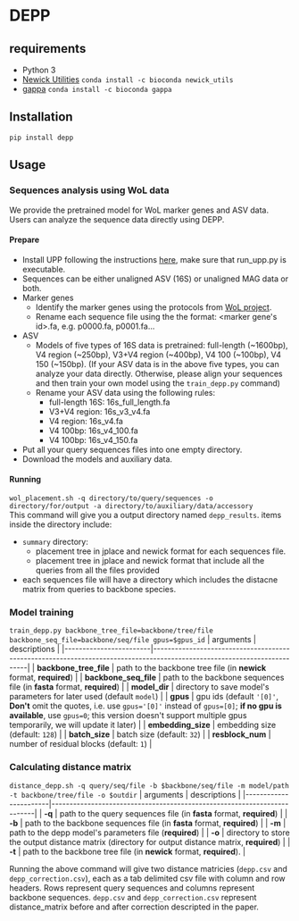# DEPP
## requirements
* Python 3
* [Newick Utilities](http://cegg.unige.ch/newick_utils) `conda install -c bioconda newick_utils`
* [gappa](https://github.com/lczech/gappa) `conda install -c bioconda gappa`

## Installation
`pip install depp`

## Usage
### Sequences analysis using WoL data
We provide the pretrained model for WoL marker genes and ASV data. Users can analyze the sequence data directly using DEPP.  
#### Prepare
* Install UPP following the instructions [here](https://github.com/smirarab/sepp/blob/master/README.UPP.md), make sure that run_upp.py is executable.  
* Sequences can be either unaligned ASV (16S) or unaligned MAG data or both.
* Marker genes    
  - Identify the marker genes using the protocols from [WoL project](https://biocore.github.io/wol/protocols/).  
  - Rename each sequence file using the the format: <marker gene's id>.fa, e.g. p0000.fa, p0001.fa...  
* ASV  
  - Models of five types of 16S data is pretrained: full-length (~1600bp), V4 region (~250bp), V3+V4 region (~400bp), V4 100 (~100bp), V4 150 (~150bp). (If your ASV data is in the above five types, you can analyze your data directly. Otherwise, please align your sequences and then train your own model using the `train_depp.py` command)  
  - Rename your ASV data using the following rules:  
    - full-length 16S: 16s_full_length.fa  
    - V3+V4 region: 16s_v3_v4.fa  
    - V4 region: 16s_v4.fa  
    - V4 100bp: 16s_v4_100.fa  
    - V4 100bp: 16s_v4_150.fa  
* Put all your query sequences files into one empty directory.  
* Download the models and auxiliary data.  

#### Running
`wol_placement.sh -q directory/to/query/sequences -o directory/for/output -a directory/to/auxiliary/data/accessory`  
This command will give you a output directory named `depp_results`. items inside the directory include:  
* `summary` directory:  
  - placement tree in jplace and newick format for each sequences file.  
  - placement tree in jplace and newick format that include all the queries from all the files provided  
* each sequences file will have a directory which includes the distacne matrix from queries to backbone species.  

### Model training
`train_depp.py backbone_tree_file=backbone/tree/file backbone_seq_file=backbone/seq/file gpus=$gpus_id`
| arguments              | descriptions                                                                                                            |
|------------------------|-------------------------------------------------------------------------------------------------------------------------|
| **backbone_tree_file** | path to the backbone tree file (in **newick** format, **required**)                                                     |
| **backbone_seq_file**  | path to the backbone sequences file (in **fasta** format, **required**)                                                 |
| **model_dir**          | directory to save model's parameters for later used (default `model`)                                                   |
| **gpus**               | gpu ids (default `'[0]'`, **Don't** omit the quotes, i.e. use `gpus='[0]'` instead of `gpus=[0]`; **if no gpu is available**, use `gpus=0`; this version doesn't support multiple gpus temporarily, we will update it later)                                            |
| **embedding_size**     | embedding size (default: `128`)                                                                                         |
| **batch_size**         | batch size (default: `32`)                                                                                              |
| **resblock_num**       | number of residual blocks (default: `1`)                                                                                |

### Calculating distance matrix
`distance_depp.sh -q query/seq/file -b $backbone/seq/file -m model/path -t backbone/tree/file -o $outdir`
| arguments             | descriptions                                                            |
|-----------------------|-------------------------------------------------------------------------|
| **-q**                | path to the query sequences file (in **fasta** format, **required**)    |
| **-b**                | path to the backbone sequences file (in **fasta** format, **required**) |
| **-m**                | path to the depp model's parameters file (**required**)                 |
| **-o**                | directory to store the output distance matrix (directory for output distance matrix, **required**) |
| **-t**                | path to the backbone tree file (in **newick** format, **required**).    |

Running the above command will give two distance matricies (`depp.csv` and `depp_correction.csv`), each as a tab delimited csv file with column and row headers. Rows represent query sequences and columns represent backbone sequences. `depp.csv` and `depp_correction.csv` represent distance_matrix before and after correction descripted in the paper.
